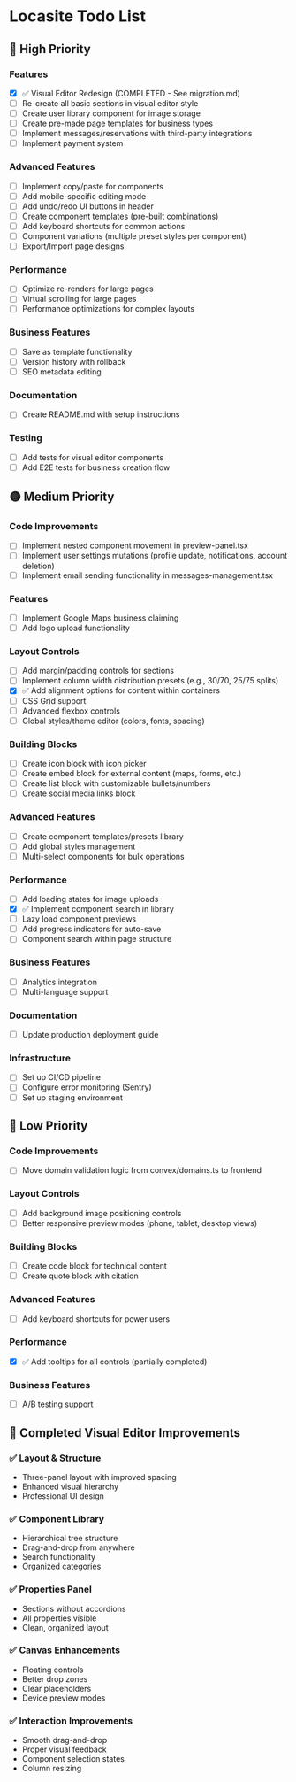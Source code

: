 # Locasite Todo List

## 🔴 High Priority

### Features
- [x] ✅ Visual Editor Redesign (COMPLETED - See migration.md)
- [ ] Re-create all basic sections in visual editor style
- [ ] Create user library component for image storage
- [ ] Create pre-made page templates for business types
- [ ] Implement messages/reservations with third-party integrations
- [ ] Implement payment system

### Advanced Features  
- [ ] Implement copy/paste for components
- [ ] Add mobile-specific editing mode
- [ ] Add undo/redo UI buttons in header
- [ ] Create component templates (pre-built combinations)
- [ ] Add keyboard shortcuts for common actions
- [ ] Component variations (multiple preset styles per component)
- [ ] Export/Import page designs

### Performance
- [ ] Optimize re-renders for large pages
- [ ] Virtual scrolling for large pages
- [ ] Performance optimizations for complex layouts

### Business Features
- [ ] Save as template functionality
- [ ] Version history with rollback
- [ ] SEO metadata editing

### Documentation
- [ ] Create README.md with setup instructions

### Testing
- [ ] Add tests for visual editor components
- [ ] Add E2E tests for business creation flow

## 🟡 Medium Priority

### Code Improvements
- [ ] Implement nested component movement in preview-panel.tsx
- [ ] Implement user settings mutations (profile update, notifications, account deletion)
- [ ] Implement email sending functionality in messages-management.tsx

### Features
- [ ] Implement Google Maps business claiming
- [ ] Add logo upload functionality

### Layout Controls
- [ ] Add margin/padding controls for sections
- [ ] Implement column width distribution presets (e.g., 30/70, 25/75 splits)
- [x] ✅ Add alignment options for content within containers
- [ ] CSS Grid support
- [ ] Advanced flexbox controls
- [ ] Global styles/theme editor (colors, fonts, spacing)

### Building Blocks
- [ ] Create icon block with icon picker
- [ ] Create embed block for external content (maps, forms, etc.)
- [ ] Create list block with customizable bullets/numbers
- [ ] Create social media links block

### Advanced Features
- [ ] Create component templates/presets library
- [ ] Add global styles management
- [ ] Multi-select components for bulk operations

### Performance
- [ ] Add loading states for image uploads
- [x] ✅ Implement component search in library
- [ ] Lazy load component previews
- [ ] Add progress indicators for auto-save
- [ ] Component search within page structure

### Business Features
- [ ] Analytics integration
- [ ] Multi-language support

### Documentation
- [ ] Update production deployment guide

### Infrastructure
- [ ] Set up CI/CD pipeline
- [ ] Configure error monitoring (Sentry)
- [ ] Set up staging environment

## 🔵 Low Priority

### Code Improvements
- [ ] Move domain validation logic from convex/domains.ts to frontend

### Layout Controls
- [ ] Add background image positioning controls
- [ ] Better responsive preview modes (phone, tablet, desktop views)

### Building Blocks
- [ ] Create code block for technical content
- [ ] Create quote block with citation

### Advanced Features
- [ ] Add keyboard shortcuts for power users

### Performance
- [x] ✅ Add tooltips for all controls (partially completed)

### Business Features
- [ ] A/B testing support

## 📝 Completed Visual Editor Improvements

### ✅ Layout & Structure
- Three-panel layout with improved spacing
- Enhanced visual hierarchy
- Professional UI design

### ✅ Component Library
- Hierarchical tree structure
- Drag-and-drop from anywhere
- Search functionality
- Organized categories

### ✅ Properties Panel  
- Sections without accordions
- All properties visible
- Clean, organized layout

### ✅ Canvas Enhancements
- Floating controls
- Better drop zones
- Clear placeholders
- Device preview modes

### ✅ Interaction Improvements
- Smooth drag-and-drop
- Proper visual feedback
- Component selection states
- Column resizing